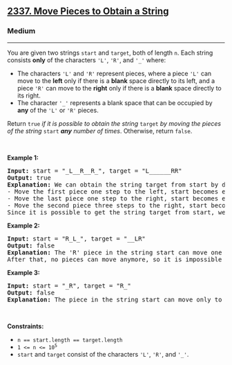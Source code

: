 <h2><a href="https://leetcode.com/problems/move-pieces-to-obtain-a-string/">2337. Move Pieces to Obtain a String</a></h2><h3>Medium</h3><hr><div style="user-select: auto;"><p style="user-select: auto;">You are given two strings <code style="user-select: auto;">start</code> and <code style="user-select: auto;">target</code>, both of length <code style="user-select: auto;">n</code>. Each string consists <strong style="user-select: auto;">only</strong> of the characters <code style="user-select: auto;">'L'</code>, <code style="user-select: auto;">'R'</code>, and <code style="user-select: auto;">'_'</code> where:</p>

<ul style="user-select: auto;">
	<li style="user-select: auto;">The characters <code style="user-select: auto;">'L'</code> and <code style="user-select: auto;">'R'</code> represent pieces, where a piece <code style="user-select: auto;">'L'</code> can move to the <strong style="user-select: auto;">left</strong> only if there is a <strong style="user-select: auto;">blank</strong> space directly to its left, and a piece <code style="user-select: auto;">'R'</code> can move to the <strong style="user-select: auto;">right</strong> only if there is a <strong style="user-select: auto;">blank</strong> space directly to its right.</li>
	<li style="user-select: auto;">The character <code style="user-select: auto;">'_'</code> represents a blank space that can be occupied by <strong style="user-select: auto;">any</strong> of the <code style="user-select: auto;">'L'</code> or <code style="user-select: auto;">'R'</code> pieces.</li>
</ul>

<p style="user-select: auto;">Return <code style="user-select: auto;">true</code> <em style="user-select: auto;">if it is possible to obtain the string</em> <code style="user-select: auto;">target</code><em style="user-select: auto;"> by moving the pieces of the string </em><code style="user-select: auto;">start</code><em style="user-select: auto;"> <strong style="user-select: auto;">any</strong> number of times</em>. Otherwise, return <code style="user-select: auto;">false</code>.</p>

<p style="user-select: auto;">&nbsp;</p>
<p style="user-select: auto;"><strong style="user-select: auto;">Example 1:</strong></p>

<pre style="user-select: auto;"><strong style="user-select: auto;">Input:</strong> start = "_L__R__R_", target = "L______RR"
<strong style="user-select: auto;">Output:</strong> true
<strong style="user-select: auto;">Explanation:</strong> We can obtain the string target from start by doing the following moves:
- Move the first piece one step to the left, start becomes equal to "<strong style="user-select: auto;">L</strong>___R__R_".
- Move the last piece one step to the right, start becomes equal to "L___R___<strong style="user-select: auto;">R</strong>".
- Move the second piece three steps to the right, start becomes equal to "L______<strong style="user-select: auto;">R</strong>R".
Since it is possible to get the string target from start, we return true.
</pre>

<p style="user-select: auto;"><strong style="user-select: auto;">Example 2:</strong></p>

<pre style="user-select: auto;"><strong style="user-select: auto;">Input:</strong> start = "R_L_", target = "__LR"
<strong style="user-select: auto;">Output:</strong> false
<strong style="user-select: auto;">Explanation:</strong> The 'R' piece in the string start can move one step to the right to obtain "_<strong style="user-select: auto;">R</strong>L_".
After that, no pieces can move anymore, so it is impossible to obtain the string target from start.
</pre>

<p style="user-select: auto;"><strong style="user-select: auto;">Example 3:</strong></p>

<pre style="user-select: auto;"><strong style="user-select: auto;">Input:</strong> start = "_R", target = "R_"
<strong style="user-select: auto;">Output:</strong> false
<strong style="user-select: auto;">Explanation:</strong> The piece in the string start can move only to the right, so it is impossible to obtain the string target from start.</pre>

<p style="user-select: auto;">&nbsp;</p>
<p style="user-select: auto;"><strong style="user-select: auto;">Constraints:</strong></p>

<ul style="user-select: auto;">
	<li style="user-select: auto;"><code style="user-select: auto;">n == start.length == target.length</code></li>
	<li style="user-select: auto;"><code style="user-select: auto;">1 &lt;= n &lt;= 10<sup style="user-select: auto;">5</sup></code></li>
	<li style="user-select: auto;"><code style="user-select: auto;">start</code> and <code style="user-select: auto;">target</code> consist of the characters <code style="user-select: auto;">'L'</code>, <code style="user-select: auto;">'R'</code>, and <code style="user-select: auto;">'_'</code>.</li>
</ul>
</div>